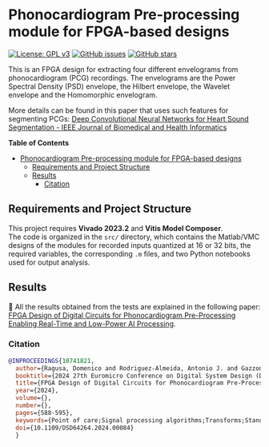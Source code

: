 # Phonocardiogram Pre-processing module for FPGA-based designs
[![License: GPL v3](https://img.shields.io/badge/License-GPLv3-blue.svg)](https://www.gnu.org/licenses/gpl-3.0)
[![GitHub issues](https://img.shields.io/github/issues/domenico-rgs/PCG-envelograms-on-FPGA)](https://github.com/domenico-rgs/PCG-envelograms-on-FPGA/issues)
[![GitHub stars](https://img.shields.io/github/stars/domenico-rgs/PCG-envelograms-on-FPGA)](https://github.com/domenico-rgs/PCG-envelograms-on-FPGA/stargazers)

This is an FPGA design for extracting four different envelograms from phonocardiogram (PCG) recordings.
The envelograms are the Power Spectral Density (PSD) envelope, the Hilbert envelope, the Wavelet envelope and the Homomorphic envelogram.

More details can be found in this paper that uses such features for segmenting PCGs: [Deep Convolutional Neural Networks for Heart Sound Segmentation - IEEE Journal of Biomedical and Health Informatics](https://ieeexplore.ieee.org/abstract/document/8620278)

**Table of Contents**
- [Phonocardiogram Pre-processing module for FPGA-based designs](#phonocardiogram-pre-processing-module-for-fpga-based-designs)
  - [Requirements and Project Structure](#requirements-and-project-structure)
  - [Results](#results)
    - [Citation](#citation)

## Requirements and Project Structure
This project requires **Vivado 2023.2** and **Vitis Model Composer**.  
The code is organized in the `src/` directory, which contains the Matlab/VMC designs of the modules for recorded inputs quantized at 16 or 32 bits, the required variables, the corresponding `.m` files, and two Python notebooks used for output analysis.

## Results
:dart: All the results obtained from the tests are explained in the following paper: [FPGA Design of Digital Circuits for Phonocardiogram Pre-Processing Enabling Real-Time and Low-Power AI Processing](https://www.doi.org/10.1109/dsd64264.2024.00084).

### Citation
```bibtex
@INPROCEEDINGS{10741821,
  author={Ragusa, Domenico and Rodriguez-Almeida, Antonio J. and Gazzoni, Marco and Torti, Emanuele and Marenzi, Elisa and Fabelo, Himar and Callico, Gustavo M. and Leporati, Francesco},
  booktitle={2024 27th Euromicro Conference on Digital System Design (DSD)}, 
  title={FPGA Design of Digital Circuits for Phonocardiogram Pre-Processing Enabling Real-Time and Low-Power AI Processing}, 
  year={2024},
  volume={},
  number={},
  pages={588-595},
  keywords={Point of care;Signal processing algorithms;Transforms;Standardization;Real-time systems;Topology;Convolutional neural networks;Artificial intelligence;Phonocardiography;Digital circuits;Cardiovascular diseases;FPGA;Digital signal processing;Point-of-care;Medical device;Pre-processing;Phonocardiogram;Artificial intelligence},
  doi={10.1109/DSD64264.2024.00084}
  }